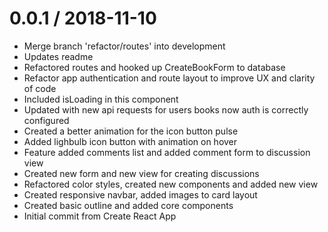 
0.0.1 / 2018-11-10
==================

  * Merge branch 'refactor/routes' into development
  * Updates readme
  * Refactored routes and hooked up CreateBookForm to database
  * Refactor app authentication and route layout to improve UX and clarity of code
  * Included isLoading in this component
  * Updated with new api requests for users books now auth is correctly configured
  * Created a better animation for the icon button pulse
  * Added lighbulb icon button with animation on hover
  * Feature added comments list and added comment form to discussion view
  * Created new form and new view for creating discussions
  * Refactored color styles, created new components and added new view
  * Created responsive navbar, added images to card layout
  * Created basic outline and added core components
  * Initial commit from Create React App
